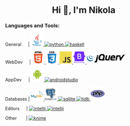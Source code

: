 <h1 align="center">Hi 👋, I'm Nikola</h1>

<h3 align="left">Languages and Tools:</h3>
<p align="left">
  General &emsp; | 
  <a href="https://www.java.com" target="_blank" rel="noreferrer"> <img src="https://raw.githubusercontent.com/devicons/devicon/master/icons/java/java-original.svg" alt="java" height="40"/> </a>
  <a href="https://www.python.org/" target="_blank" rel="noreferrer"> <img src="https://upload.wikimedia.org/wikipedia/commons/1/1f/Python_logo_01.svg" alt="python" height="40"/> </a>
  <a href="https://www.haskell.org/" target="_blank" rel="noreferrer"> <img src="https://upload.wikimedia.org/wikipedia/commons/1/1c/Haskell-Logo.svg" alt="haskell" height="35"/> </a>

  WebDev &emsp; | 
  <a href="https://www.w3.org/html/" target="_blank" rel="noreferrer"> <img src="https://raw.githubusercontent.com/devicons/devicon/master/icons/html5/html5-original-wordmark.svg" alt="html5" height="40"/> </a>
  <a href="https://www.w3schools.com/css/" target="_blank" rel="noreferrer"> <img src="https://raw.githubusercontent.com/devicons/devicon/master/icons/css3/css3-original-wordmark.svg" alt="css3" height="40"/> </a>
  <a href="https://developer.mozilla.org/en-US/docs/Web/JavaScript" target="_blank" rel="noreferrer"> <img src="https://raw.githubusercontent.com/devicons/devicon/master/icons/javascript/javascript-original.svg" alt="javascript" height="40"/> </a>
  <a href="https://getbootstrap.com" target="_blank" rel="noreferrer"> <img src="https://raw.githubusercontent.com/devicons/devicon/master/icons/bootstrap/bootstrap-plain-wordmark.svg" alt="bootstrap" height="40"/> </a>
  <a href="https://jquery.com" target="_blank" rel="noreferrer"> <img src="https://raw.githubusercontent.com/Iggy-Codes/logo-images/master/logos/jquery.png" alt="jQuery" height="35"/> </a>

  AppDev &emsp; | 
  <a href="https://developer.android.com" target="_blank" rel="noreferrer"> <img src="https://raw.githubusercontent.com/devicons/devicon/master/icons/android/android-original-wordmark.svg" alt="android" height="40"/> </a>
  <a href="https://developer.android.com/studio" target="_blank" rel="noreferrer"> <img src="https://upload.wikimedia.org/wikipedia/commons/c/c1/Android_Studio_icon_%282023%29.svg" alt="androidstudio" height="40"/> </a>
  
  Databases | 
  <a href="https://www.mysql.com/" target="_blank" rel="noreferrer"> <img src="https://raw.githubusercontent.com/devicons/devicon/master/icons/mysql/mysql-original-wordmark.svg" alt="mysql" height="40"/> </a>
  <a href="https://www.postgresql.org" target="_blank" rel="noreferrer"> <img src="https://raw.githubusercontent.com/devicons/devicon/master/icons/postgresql/postgresql-original-wordmark.svg" alt="postgresql" height="40"/> </a>
  <a href="https://www.sqlite.org/index.html" target="_blank" rel="noreferrer"> <img src="https://upload.wikimedia.org/wikipedia/commons/3/38/SQLite370.svg" alt="sqllite" height="40"/> </a>
  <a href="https://tidbcloud.com/" target="_blank" rel="noreferrer"> <img src="https://static.pingcap.com/files/2023/07/09063705/TiDB-logo.png" alt="tidb" height="40"/> </a>
  <a href="https://www.php.net" target="_blank" rel="noreferrer"> <img src="https://raw.githubusercontent.com/devicons/devicon/master/icons/php/php-original.svg" alt="php" height="45"/> </a>

  Editors &emsp; |
  <a href="https//www.jetbrains.com/idea/" target="_blank" rel="noreferrer"> <img src="https://upload.wikimedia.org/wikipedia/commons/thumb/9/9c/IntelliJ_IDEA_Icon.svg/1200px-IntelliJ_IDEA_Icon.svg.png" alt="intellij" height="40"/> </a>
  <a href="https://code.visualstudio.com/" target="_blank" rel="noreferrer"> <img src="https://seeklogo.com/images/V/visual-studio-code-logo-449D71944F-seeklogo.com.png" alt="intellij" height="40"/> </a>

  Other &emsp; &nbsp; | 
  <a href="https://www.knime.com/" target="_blank" rel="noreferrer"> <img src="https://www.knime.com/images/knime-logo.svg" alt="knime" height="35"/> </a>
</p>
